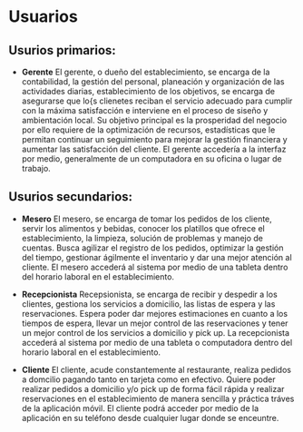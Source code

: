 # Usuarios

## Usurios primarios:
* **Gerente**
El gerente, o dueño del establecimiento, se encarga de la contabilidad, la gestión del personal, planeación y organización de las actividades diarias, establecimiento de los objetivos, se encarga de asegurarse que lo{s clienetes reciban el servicio adecuado para cumplir con la máxima satisfacción e interviene en el proceso de siseño y ambientación local.
Su objetivo principal es la prosperidad del negocio por ello requiere de la optimización de recursos, estadísticas que le permitan continuar un seguimiento para mejorar la gestión financiera y aumentar las satisfacción del cliente.
El gerente accedería a la interfaz por medio, generalmente de un computadora en su oficina o lugar de trabajo.

## Usurios secundarios:
* **Mesero**
El mesero, se encarga de tomar los pedidos de los cliente, servir los alimentos y bebidas, conocer los platillos que ofrece el establecimiento, la limpieza, solución de problemas y manejo de cuentas.
Busca agilizar el registro de los pedidos, optimizar la gestión del tiempo, gestionar ágilmente el inventario y dar una mejor atención al cliente.
El mesero accederá al sistema por medio de una tableta dentro del horario laboral en el establecimiento.

* **Recepcionista**
Recepsionista, se encarga de recibir y despedir a los clientes, gestiona los servicios a domicilio, las listas de espera y las reservaciones.
Espera poder dar mejores estimaciones en cuanto a los tiempos de espera, llevar un mejor control de las reservaciones y tener un mejor control de los servicios a domicilio y pick up.
La recepcionista accederá al sistema por medio de una tableta o computadora dentro del horario laboral en el establecimiento.

* **Cliente**
El cliente, acude constantemente al restaurante, realiza pedidos a domcilio pagando tanto en tarjeta como en efectivo.
Quiere poder realizar pedidos a domicilio y/o pick up de forma fácil rápida y realizar reservaciones en el establecimiento de manera sencilla y práctica tráves de la aplicación móvil.
El cliente podrá acceder por medio de la aplicación en su teléfono desde cualquier lugar donde se enceuntre.
